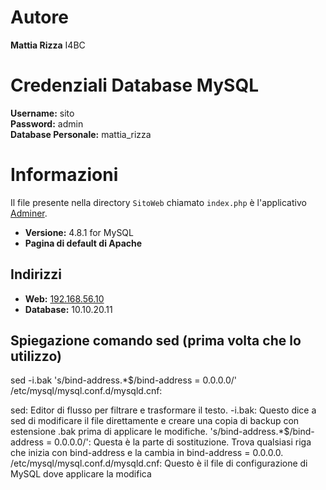 # Autore
**Mattia Rizza**
I4BC



# Credenziali Database MySQL

**Username:** sito  
**Password:** admin  
**Database Personale:** mattia_rizza



# Informazioni

Il file presente nella directory `SitoWeb` chiamato `index.php` è l'applicativo [Adminer](https://www.adminer.org/).

- **Versione:** 4.8.1 for MySQL
- **Pagina di default di Apache**

## Indirizzi

- **Web:** [192.168.56.10](http://192.168.56.10)
- **Database:** 10.10.20.11


## Spiegazione comando sed (prima volta che lo utilizzo)

sed -i.bak 's/bind-address.*$/bind-address = 0.0.0.0/' /etc/mysql/mysql.conf.d/mysqld.cnf:

sed: Editor di flusso per filtrare e trasformare il testo.
-i.bak: Questo dice a sed di modificare il file direttamente e creare una copia di backup con estensione .bak prima di applicare le modifiche.
's/bind-address.*$/bind-address = 0.0.0.0/': Questa è la parte di sostituzione. Trova qualsiasi riga che inizia con bind-address e la cambia in bind-address = 0.0.0.0.
/etc/mysql/mysql.conf.d/mysqld.cnf: Questo è il file di configurazione di MySQL dove applicare la modifica
